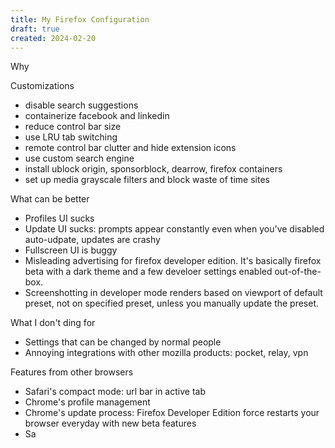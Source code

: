 ```yaml
---
title: My Firefox Configuration
draft: true
created: 2024-02-20
---
```


Why

Customizations

- disable search suggestions
- containerize facebook and linkedin
- reduce control bar size
- use LRU tab switching
- remote control bar clutter and hide extension icons
- use custom search engine
- install ublock origin, sponsorblock, dearrow, firefox containers
- set up media grayscale filters and block waste of time sites

What can be better

- Profiles UI sucks
- Update UI sucks: prompts appear constantly even when you've disabled
  auto-udpate, updates are crashy
- Fullscreen UI is buggy
- Misleading advertising for firefox developer edition. It's basically firefox
  beta with a dark theme and a few develoer settings enabled out-of-the-box.
- Screenshotting in developer mode renders based on viewport of default preset,
  not on specified preset, unless you manually update the preset.

What I don't ding for

- Settings that can be changed by normal people
- Annoying integrations with other mozilla products: pocket, relay, vpn

Features from other browsers

- Safari's compact mode: url bar in active tab
- Chrome's profile management
- Chrome's update process: Firefox Developer Edition force restarts your browser
  everyday with new beta features
- Sa
